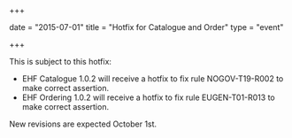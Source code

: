 +++

date = "2015-07-01"
title = "Hotfix for Catalogue and Order"
type = "event"

+++

This is subject to this hotfix:

* EHF Catalogue 1.0.2 will receive a hotfix to fix rule NOGOV-T19-R002 to make correct assertion.
* EHF Ordering 1.0.2 will receive a hotfix to fix rule EUGEN-T01-R013 to make correct assertion.

New revisions are expected October 1st.